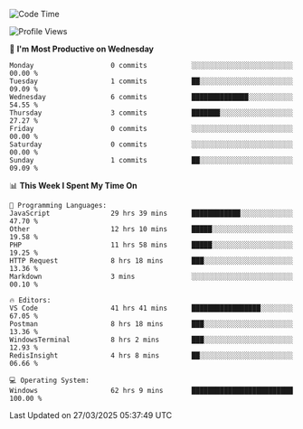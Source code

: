 <!--START_SECTION:waka-->
![Code Time](http://img.shields.io/badge/Code%20Time-4%2C455%20hrs%2035%20mins-blue)

![Profile Views](http://img.shields.io/badge/Profile%20Views-0-blue)

📅 **I'm Most Productive on Wednesday** 

```text
Monday                   0 commits           ░░░░░░░░░░░░░░░░░░░░░░░░░   00.00 % 
Tuesday                  1 commits           ██░░░░░░░░░░░░░░░░░░░░░░░   09.09 % 
Wednesday                6 commits           ██████████████░░░░░░░░░░░   54.55 % 
Thursday                 3 commits           ███████░░░░░░░░░░░░░░░░░░   27.27 % 
Friday                   0 commits           ░░░░░░░░░░░░░░░░░░░░░░░░░   00.00 % 
Saturday                 0 commits           ░░░░░░░░░░░░░░░░░░░░░░░░░   00.00 % 
Sunday                   1 commits           ██░░░░░░░░░░░░░░░░░░░░░░░   09.09 % 
```


📊 **This Week I Spent My Time On** 

```text
💬 Programming Languages: 
JavaScript               29 hrs 39 mins      ████████████░░░░░░░░░░░░░   47.70 % 
Other                    12 hrs 10 mins      █████░░░░░░░░░░░░░░░░░░░░   19.58 % 
PHP                      11 hrs 58 mins      █████░░░░░░░░░░░░░░░░░░░░   19.25 % 
HTTP Request             8 hrs 18 mins       ███░░░░░░░░░░░░░░░░░░░░░░   13.36 % 
Markdown                 3 mins              ░░░░░░░░░░░░░░░░░░░░░░░░░   00.10 % 

🔥 Editors: 
VS Code                  41 hrs 41 mins      █████████████████░░░░░░░░   67.05 % 
Postman                  8 hrs 18 mins       ███░░░░░░░░░░░░░░░░░░░░░░   13.36 % 
WindowsTerminal          8 hrs 2 mins        ███░░░░░░░░░░░░░░░░░░░░░░   12.93 % 
RedisInsight             4 hrs 8 mins        ██░░░░░░░░░░░░░░░░░░░░░░░   06.66 % 

💻 Operating System: 
Windows                  62 hrs 9 mins       █████████████████████████   100.00 % 
```


 Last Updated on 27/03/2025 05:37:49 UTC
<!--END_SECTION:waka-->
